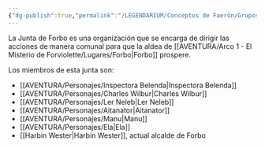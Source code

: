 ```yaml
---
{"dg-publish":true,"permalink":"/LEGENDARIUM/Conceptos de Faerûn/Grupos y asociaciones/Junta de Forbo/"}
---
```


La Junta de Forbo es una organización que se encarga de dirigir las acciones de manera comunal para que la aldea de [[AVENTURA/Arco 1 -  El Misterio de Forviolette/Lugares/Forbo\|Forbo]] prospere.

Los miembros de esta junta son:
- [[AVENTURA/Personajes/Inspectora Belenda\|Inspectora Belenda]]
- [[AVENTURA/Personajes/Charles Wilbur\|Charles Wilbur]]
- [[AVENTURA/Personajes/Ler Neleb\|Ler Neleb]]
- [[AVENTURA/Personajes/Aitanator\|Aitanator]]
- [[AVENTURA/Personajes/Manu\|Manu]]
- [[AVENTURA/Personajes/Ela\|Ela]]
- [[Harbin Wester\|Harbin Wester]], actual alcalde de Forbo